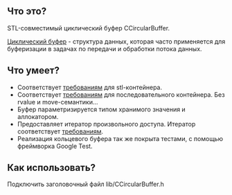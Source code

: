 


## Что это?

STL-совместимый циклический буфер CCircularBuffer.

[Циклический буфер](https://en.wikipedia.org/wiki/Circular_buffer) - структура данных, которая часто применяется для буферизации в задачах по передачи и обработки потока данных.



## Что умеет?

- Соответствует [требованиям](https://en.cppreference.com/w/cpp/named_req/Container) для stl-контейнера.
- Соответствует [требованиям](https://en.cppreference.com/w/cpp/named_req/SequenceContainer) для последовательного контейнера. Без rvalue и move-семантики...
- Буфер параметризируется типом хранимого значения и аллокатором.
- Предоставляет итератор произвольного доступа. Итератор соответствует [требованиям](https://en.cppreference.com/w/cpp/named_req/RandomAccessIterator).
- Реализация кольцевого буфера так же покрыта тестами, с помощью фреймворка Google Test.



## Как использовать?

Подключить заголовочный файл lib/CCircularBuffer.h
